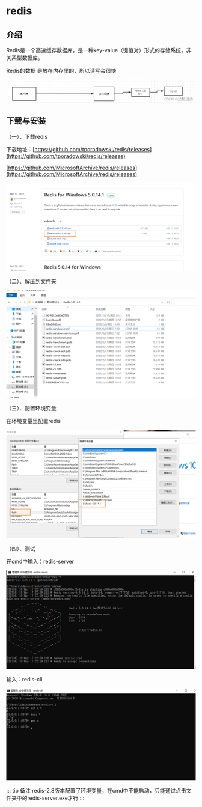 # redis

## 介绍

Redis是一个高速缓存数据库，是一种key-value（键值对）形式的存储系统，非关系型数据库。

Redis的数据 是放在内存里的，所以读写会很快

![Image text](../../.vuepress/public/Java/redis/01/06.png)

## 下载与安装

（一）、下载redis

下载地址：[https://github.com/tporadowski/redis/releases](https://github.com/tporadowski/redis/releases)

[https://github.com/MicrosoftArchive/redis/releases](https://github.com/MicrosoftArchive/redis/releases)

![Image text](../../.vuepress/public/Java/redis/01/01.png)

（二）、解压到文件夹

![Image text](../../.vuepress/public/Java/redis/01/02.png)

（三）、配置环境变量

在环境变量里配置redis

![Image text](../../.vuepress/public/Java/redis/01/03.png)

（四）、测试

在cmd中输入：redis-server

![Image text](../../.vuepress/public/Java/redis/01/04.png)

输入：redis-cli

![Image text](../../.vuepress/public/Java/redis/01/05.png)

::: tip 备注
redis-2.8版本配置了环境变量，在cmd中不能启动，只能通过点击文件夹中的redis-server.exe才行
:::
